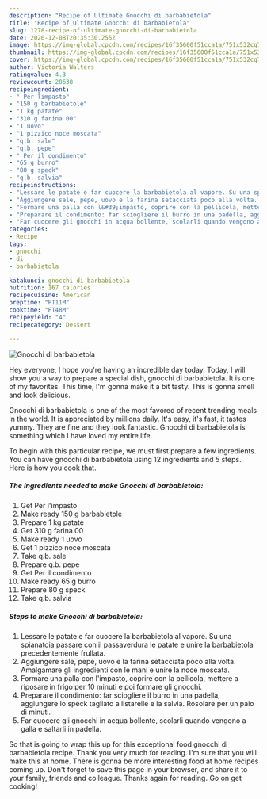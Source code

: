 ```yaml
---
description: "Recipe of Ultimate Gnocchi di barbabietola"
title: "Recipe of Ultimate Gnocchi di barbabietola"
slug: 1278-recipe-of-ultimate-gnocchi-di-barbabietola
date: 2020-12-08T20:35:30.255Z
image: https://img-global.cpcdn.com/recipes/16f35600f51cca1a/751x532cq70/gnocchi-di-barbabietola-recipe-main-photo.jpg
thumbnail: https://img-global.cpcdn.com/recipes/16f35600f51cca1a/751x532cq70/gnocchi-di-barbabietola-recipe-main-photo.jpg
cover: https://img-global.cpcdn.com/recipes/16f35600f51cca1a/751x532cq70/gnocchi-di-barbabietola-recipe-main-photo.jpg
author: Victoria Walters
ratingvalue: 4.3
reviewcount: 20638
recipeingredient:
- " Per limpasto"
- "150 g barbabietole"
- "1 kg patate"
- "310 g farina 00"
- "1 uovo"
- "1 pizzico noce moscata"
- "q.b. sale"
- "q.b. pepe"
- " Per il condimento"
- "65 g burro"
- "80 g speck"
- "q.b. salvia"
recipeinstructions:
- "Lessare le patate e far cuocere la barbabietola al vapore. Su una spianatoia passare con il passaverdura le patate e unire la barbabietola precedentemente frullata."
- "Aggiungere sale, pepe, uovo e la farina setacciata poco alla volta. Amalgamare gli ingredienti con le mani e unire la noce moscata."
- "Formare una palla con l&#39;impasto, coprire con la pellicola, mettere a riposare in frigo per 10 minuti e poi formare gli gnocchi."
- "Preparare il condimento: far sciogliere il burro in una padella, aggiungere lo speck tagliato a listarelle e la salvia. Rosolare per un paio di minuti."
- "Far cuocere gli gnocchi in acqua bollente, scolarli quando vengono a galla e saltarli in padella."
categories:
- Recipe
tags:
- gnocchi
- di
- barbabietola

katakunci: gnocchi di barbabietola 
nutrition: 167 calories
recipecuisine: American
preptime: "PT11M"
cooktime: "PT48M"
recipeyield: "4"
recipecategory: Dessert

---
```



![Gnocchi di barbabietola](https://img-global.cpcdn.com/recipes/16f35600f51cca1a/751x532cq70/gnocchi-di-barbabietola-recipe-main-photo.jpg)

Hey everyone, I hope you're having an incredible day today. Today, I will show you a way to prepare a special dish, gnocchi di barbabietola. It is one of my favorites. This time, I'm gonna make it a bit tasty. This is gonna smell and look delicious.

Gnocchi di barbabietola is one of the most favored of recent trending meals in the world. It is appreciated by millions daily. It's easy, it's fast, it tastes yummy. They are fine and they look fantastic. Gnocchi di barbabietola is something which I have loved my entire life.




To begin with this particular recipe, we must first prepare a few ingredients. You can have gnocchi di barbabietola using 12 ingredients and 5 steps. Here is how you cook that.

<!--inarticleads1-->

##### The ingredients needed to make Gnocchi di barbabietola:

1. Get  Per l&#39;impasto
1. Make ready 150 g barbabietole
1. Prepare 1 kg patate
1. Get 310 g farina 00
1. Make ready 1 uovo
1. Get 1 pizzico noce moscata
1. Take q.b. sale
1. Prepare q.b. pepe
1. Get  Per il condimento
1. Make ready 65 g burro
1. Prepare 80 g speck
1. Take q.b. salvia




<!--inarticleads2-->

##### Steps to make Gnocchi di barbabietola:

1. Lessare le patate e far cuocere la barbabietola al vapore. Su una spianatoia passare con il passaverdura le patate e unire la barbabietola precedentemente frullata.
1. Aggiungere sale, pepe, uovo e la farina setacciata poco alla volta. Amalgamare gli ingredienti con le mani e unire la noce moscata.
1. Formare una palla con l&#39;impasto, coprire con la pellicola, mettere a riposare in frigo per 10 minuti e poi formare gli gnocchi.
1. Preparare il condimento: far sciogliere il burro in una padella, aggiungere lo speck tagliato a listarelle e la salvia. Rosolare per un paio di minuti.
1. Far cuocere gli gnocchi in acqua bollente, scolarli quando vengono a galla e saltarli in padella.




So that is going to wrap this up for this exceptional food gnocchi di barbabietola recipe. Thank you very much for reading. I'm sure that you will make this at home. There is gonna be more interesting food at home recipes coming up. Don't forget to save this page in your browser, and share it to your family, friends and colleague. Thanks again for reading. Go on get cooking!
